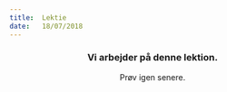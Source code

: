 ```yaml
---
title:  Lektie
date:   18/07/2018
---
```


### <center>Vi arbejder på denne lektion.</center>
<center>Prøv igen senere.</center>